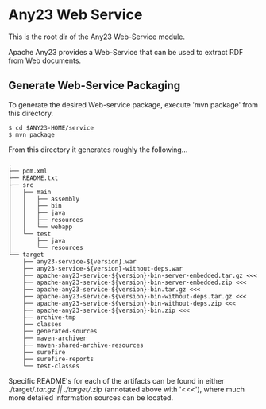 # Any23 Web Service

This is the root dir of the Any23 Web-Service module.

Apache Any23 provides a Web-Service that can be used to extract RDF from Web documents.

## Generate Web-Service Packaging

To generate the desired Web-service package, execute 'mvn package' from this directory.

```
$ cd $ANY23-HOME/service
$ mvn package
```
From this directory it generates roughly the following...
```
.
├── pom.xml
├── README.txt
├── src
│   ├── main
│   │   ├── assembly
│   │   ├── bin
│   │   ├── java
│   │   ├── resources
│   │   └── webapp
│   └── test
│       ├── java
│       └── resources
└── target
    ├── any23-service-${version}.war
    ├── any23-service-${version}-without-deps.war
    ├── apache-any23-service-${version}-bin-server-embedded.tar.gz <<<
    ├── apache-any23-service-${version}-bin-server-embedded.zip <<<
    ├── apache-any23-service-${version}-bin.tar.gz <<<
    ├── apache-any23-service-${version}-bin-without-deps.tar.gz <<<
    ├── apache-any23-service-${version}-bin-without-deps.zip <<<
    ├── apache-any23-service-${version}-bin.zip <<<
    ├── archive-tmp
    ├── classes
    ├── generated-sources
    ├── maven-archiver
    ├── maven-shared-archive-resources
    ├── surefire
    ├── surefire-reports
    └── test-classes
```

Specific README's for each of the artifacts can be found in either ./target/*.tar.gz || ./target/*.zip (annotated above with '<<<'), where much more detailed information sources can be located.
